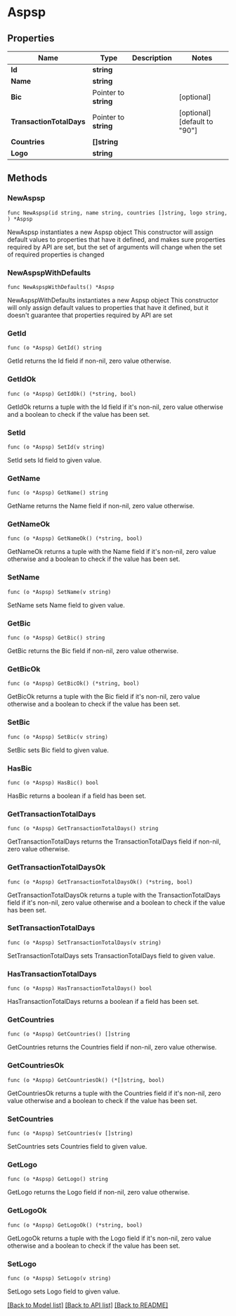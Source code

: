 # Aspsp

## Properties

Name | Type | Description | Notes
------------ | ------------- | ------------- | -------------
**Id** | **string** |  | 
**Name** | **string** |  | 
**Bic** | Pointer to **string** |  | [optional] 
**TransactionTotalDays** | Pointer to **string** |  | [optional] [default to "90"]
**Countries** | **[]string** |  | 
**Logo** | **string** |  | 

## Methods

### NewAspsp

`func NewAspsp(id string, name string, countries []string, logo string, ) *Aspsp`

NewAspsp instantiates a new Aspsp object
This constructor will assign default values to properties that have it defined,
and makes sure properties required by API are set, but the set of arguments
will change when the set of required properties is changed

### NewAspspWithDefaults

`func NewAspspWithDefaults() *Aspsp`

NewAspspWithDefaults instantiates a new Aspsp object
This constructor will only assign default values to properties that have it defined,
but it doesn't guarantee that properties required by API are set

### GetId

`func (o *Aspsp) GetId() string`

GetId returns the Id field if non-nil, zero value otherwise.

### GetIdOk

`func (o *Aspsp) GetIdOk() (*string, bool)`

GetIdOk returns a tuple with the Id field if it's non-nil, zero value otherwise
and a boolean to check if the value has been set.

### SetId

`func (o *Aspsp) SetId(v string)`

SetId sets Id field to given value.


### GetName

`func (o *Aspsp) GetName() string`

GetName returns the Name field if non-nil, zero value otherwise.

### GetNameOk

`func (o *Aspsp) GetNameOk() (*string, bool)`

GetNameOk returns a tuple with the Name field if it's non-nil, zero value otherwise
and a boolean to check if the value has been set.

### SetName

`func (o *Aspsp) SetName(v string)`

SetName sets Name field to given value.


### GetBic

`func (o *Aspsp) GetBic() string`

GetBic returns the Bic field if non-nil, zero value otherwise.

### GetBicOk

`func (o *Aspsp) GetBicOk() (*string, bool)`

GetBicOk returns a tuple with the Bic field if it's non-nil, zero value otherwise
and a boolean to check if the value has been set.

### SetBic

`func (o *Aspsp) SetBic(v string)`

SetBic sets Bic field to given value.

### HasBic

`func (o *Aspsp) HasBic() bool`

HasBic returns a boolean if a field has been set.

### GetTransactionTotalDays

`func (o *Aspsp) GetTransactionTotalDays() string`

GetTransactionTotalDays returns the TransactionTotalDays field if non-nil, zero value otherwise.

### GetTransactionTotalDaysOk

`func (o *Aspsp) GetTransactionTotalDaysOk() (*string, bool)`

GetTransactionTotalDaysOk returns a tuple with the TransactionTotalDays field if it's non-nil, zero value otherwise
and a boolean to check if the value has been set.

### SetTransactionTotalDays

`func (o *Aspsp) SetTransactionTotalDays(v string)`

SetTransactionTotalDays sets TransactionTotalDays field to given value.

### HasTransactionTotalDays

`func (o *Aspsp) HasTransactionTotalDays() bool`

HasTransactionTotalDays returns a boolean if a field has been set.

### GetCountries

`func (o *Aspsp) GetCountries() []string`

GetCountries returns the Countries field if non-nil, zero value otherwise.

### GetCountriesOk

`func (o *Aspsp) GetCountriesOk() (*[]string, bool)`

GetCountriesOk returns a tuple with the Countries field if it's non-nil, zero value otherwise
and a boolean to check if the value has been set.

### SetCountries

`func (o *Aspsp) SetCountries(v []string)`

SetCountries sets Countries field to given value.


### GetLogo

`func (o *Aspsp) GetLogo() string`

GetLogo returns the Logo field if non-nil, zero value otherwise.

### GetLogoOk

`func (o *Aspsp) GetLogoOk() (*string, bool)`

GetLogoOk returns a tuple with the Logo field if it's non-nil, zero value otherwise
and a boolean to check if the value has been set.

### SetLogo

`func (o *Aspsp) SetLogo(v string)`

SetLogo sets Logo field to given value.



[[Back to Model list]](../README.md#documentation-for-models) [[Back to API list]](../README.md#documentation-for-api-endpoints) [[Back to README]](../README.md)


